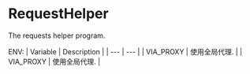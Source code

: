# RequestHelper

The requests helper program.

ENV:
| Variable | Description |
| --- | --- |
| VIA_PROXY | 使用全局代理. |
| VIA_PROXY | 使用全局代理. |